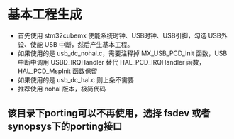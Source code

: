 # 基本工程生成

- 首先使用 stm32cubemx 使能系统时钟、USB时钟、USB引脚，勾选 USB外设、使能 USB 中断，然后产生基本工程。
- 如果使用的是 usb_dc_nohal.c，需要注释掉 MX_USB_PCD_Init 函数，USB 中断中调用 USBD_IRQHandler 替代 HAL_PCD_IRQHandler 函数，HAL_PCD_MspInit 函数保留
- 如果使用的是 usb_dc_hal.c 则上条不需要
- 推荐使用 nohal 版本，极简代码


## 该目录下porting可以不再使用，选择 fsdev 或者 synopsys下的porting接口

